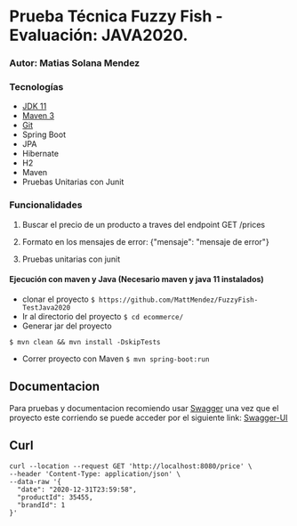 # Prueba Técnica Fuzzy Fish - Evaluación: JAVA2020.
### Autor: Matias Solana Mendez

### Tecnologías

- [JDK 11](https://www.oracle.com/ar/java/technologies/javase/jdk11-archive-downloads.html)
- [Maven 3](https://maven.apache.org)
- [Git](https://git-scm.com)
- Spring Boot
- JPA
- Hibernate
- H2
- Maven
- Pruebas Unitarias con Junit

### Funcionalidades

1.  Buscar el precio de un producto a traves del endpoint GET /prices

2.  Formato en los mensajes de error: {"mensaje": "mensaje de error"}

3.  Pruebas unitarias con junit

#### Ejecución con maven y Java (Necesario maven y java 11 instalados)

- clonar el proyecto ```$ https://github.com/MattMendez/FuzzyFish-TestJava2020```
- Ir al directorio del proyecto
  ```$ cd ecommerce/ ```
- Generar jar del proyecto

```$ mvn clean && mvn install -DskipTests ```
- Correr proyecto con Maven ```$ mvn spring-boot:run  ```

## Documentacion
Para pruebas y documentacion recomiendo usar [Swagger](https://swagger.io) una vez que el proyecto este corriendo se puede acceder por el siguiente link:
[Swagger-UI](http://localhost:8080/swagger-ui/index.html?configUrl=/v3/api-docs/swagger-config#/)

## Curl


``` 
curl --location --request GET 'http://localhost:8080/price' \
--header 'Content-Type: application/json' \
--data-raw '{
  "date": "2020-12-31T23:59:58",
  "productId": 35455,
  "brandId": 1
}'
```